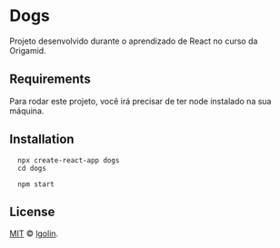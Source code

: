 # Dogs

Projeto desenvolvido durante o aprendizado de React no curso da Origamid.

## Requirements

Para rodar este projeto, você irá precisar de ter node instalado na sua máquina.

## Installation


```
  npx create-react-app dogs
  cd dogs

  npm start
```


## License

[MIT](LICENSE) © [lgolin](https://github.com/lgolin).